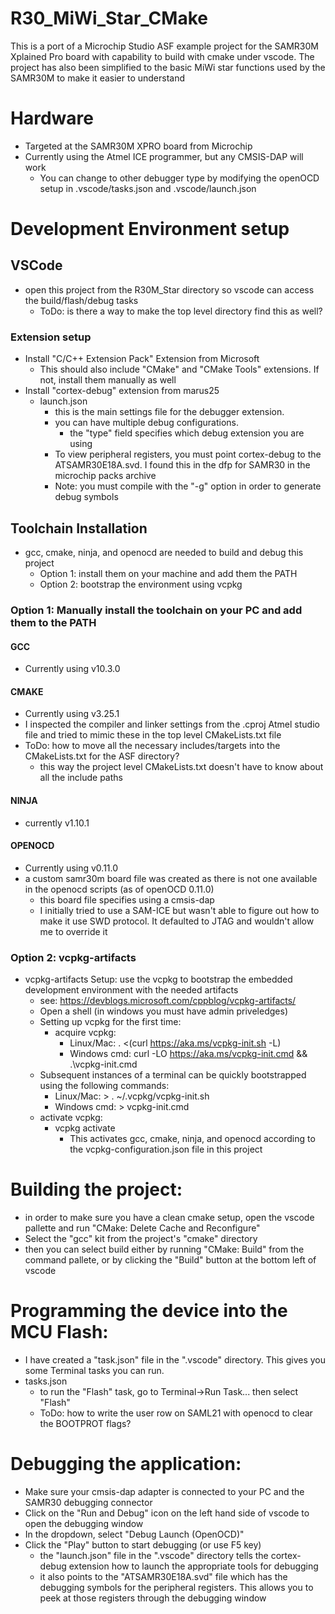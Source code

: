 # R30_MiWi_Star_CMake
This is a port of a Microchip Studio ASF example project for the SAMR30M Xplained Pro board with capability to build with cmake under vscode. The project has also been simplified to the basic MiWi star functions used by the SAMR30M to make it easier to understand

# Hardware
* Targeted at the SAMR30M XPRO board from Microchip 
* Currently using the Atmel ICE programmer, but any CMSIS-DAP will work
    * You can change to other debugger type by modifying the openOCD setup in .vscode/tasks.json and .vscode/launch.json

# Development Environment setup
## VSCode
* open this project from the R30M_Star directory so vscode can access the build/flash/debug tasks
    * ToDo: is there a way to make the top level directory find this as well?

### Extension setup
* Install "C/C++ Extension Pack" Extension from Microsoft
    * This should also include "CMake" and "CMake Tools" extensions. If not, install them manually as well
* Install "cortex-debug" extension from marus25
    * launch.json
        * this is the main settings file for the debugger extension.
        * you can have multiple debug configurations. 
            * the "type" field specifies which debug extension you are using
        * To view peripheral registers, you must point cortex-debug to the ATSAMR30E18A.svd. I found this in the dfp for SAMR30 in the microchip packs archive
        * Note: you must compile with the "-g" option in order to generate debug symbols

## Toolchain Installation
* gcc, cmake, ninja, and openocd are needed to build and debug this project
    * Option 1: install them on your machine and add them the PATH
    * Option 2: bootstrap the environment using vcpkg

### Option 1: Manually install the toolchain on your PC and add them to the PATH
#### GCC
* Currently using v10.3.0

#### CMAKE
* Currently using v3.25.1
* I inspected the compiler and linker settings from the .cproj Atmel studio file and tried to mimic these in the top level CMakeLists.txt file
* ToDo: how to move all the necessary includes/targets into the CMakeLists.txt for the ASF directory?
    * this way the project level CMakeLists.txt doesn't have to know about all the include paths

#### NINJA
* currently v1.10.1

#### OPENOCD
* Currently using v0.11.0
* a custom samr30m board file was created as there is not one available in the openocd scripts (as of openOCD 0.11.0)
    * this board file specifies using a cmsis-dap
    * I initially tried to use a SAM-ICE but wasn't able to figure out how to make it use SWD protocol. It defaulted to JTAG and wouldn't allow me to override it

### Option 2: vcpkg-artifacts
* vcpkg-artifacts Setup: use the vcpkg to bootstrap the embedded development environment with the needed artifacts
    * see: https://devblogs.microsoft.com/cppblog/vcpkg-artifacts/ 
    * Open a shell (in windows you must have admin priveledges)
    * Setting up vcpkg for the first time:
        * acquire vcpkg:
            * Linux/Mac: . <(curl https://aka.ms/vcpkg-init.sh -L) 
            * Windows cmd: curl -LO https://aka.ms/vcpkg-init.cmd && .\vcpkg-init.cmd
    * Subsequent instances of a terminal can be quickly bootstrapped using the following commands:
        * Linux/Mac: > . ~/.vcpkg/vcpkg-init.sh
        * Windows cmd: > vcpkg-init.cmd
    * activate vcpkg:
        * vcpkg activate 
            * This activates gcc, cmake, ninja, and openocd according to the vcpkg-configuration.json file in this project
        

# Building the project:
* in order to make sure you have a clean cmake setup, open the vscode pallette and run "CMake: Delete Cache and Reconfigure"
* Select the "gcc" kit from the project's "cmake" directory
* then you can select build either by running "CMake: Build" from the command pallete, or by clicking the "Build" button at the bottom left of vscode

# Programming the device into the MCU Flash:
* I have created a "task.json" file in the ".vscode" directory. This gives you some Terminal tasks you can run.
* tasks.json
    * to run the "Flash" task, go to Terminal->Run Task... then select "Flash"
    * ToDo: how to write the user row on SAML21 with openocd to clear the BOOTPROT flags?

# Debugging the application:
* Make sure your cmsis-dap adapter is connected to your PC and the SAMR30 debugging connector
* Click on the "Run and Debug" icon on the left hand side of vscode to open the debugging window
* In the dropdown, select "Debug Launch (OpenOCD)"
* Click the "Play" button to start debugging (or use F5 key)
    * the "launch.json" file in the ".vscode" directory tells the cortex-debug extension how to launch the appropriate tools for debugging
    * it also points to the "ATSAMR30E18A.svd" file which has the debugging symbols for the peripheral registers. This allows you to peek at those registers through the debugging window